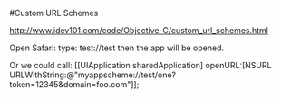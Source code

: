 #Custom URL Schemes

http://www.idev101.com/code/Objective-C/custom_url_schemes.html

Open Safari:
type:  test://test   then the app will be opened.

Or we could call:
    [[UIApplication sharedApplication] openURL:[NSURL URLWithString:@"myappscheme://test/one?token=12345&domain=foo.com"]];